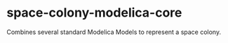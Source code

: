 # space-colony-modelica-core
Combines several standard Modelica Models to represent a space colony.
